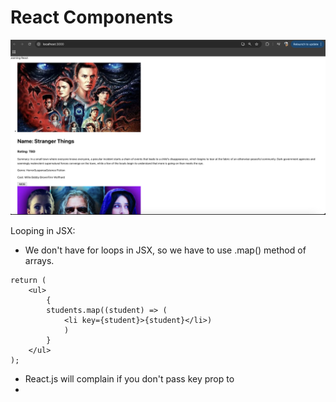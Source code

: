 # React Components


![alt text](https://github.com/rog-SARTHAK/React-API-MapLooping/blob/master/01.png)

Looping in JSX:

- We don't have for loops in JSX, so we have to use .map() method of arrays.

```
return (
	<ul>
		{
		students.map((student) => (
			<li key={student}>{student}</li>)
			)
		}
	</ul>
);
```

- React.js will complain if you don't pass key prop to <li>
